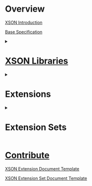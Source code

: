 # Overview
[XSON Introduction](README)

[Base Specification](XSON-Base-Specification)

<details><summary><h1><a href="XSON-Standardized-Libraries-List">XSON Libraries</a></h1></summary>

<a href="XSON-Standardized-Libraries-List#CC">C/C++</a>

<a href="XSON-Standardized-Libraries-List#C">C#</a>

<a href="XSON-Standardized-Libraries-List#Java">Java</a>

<a href="XSON-Standardized-Libraries-List#Python">Python</a>

<a href="XSON-Standardized-Libraries-List#Rust">Rust</a>


</details>


<details><summary><h1>Extensions</h1></summary>

[XLE-0: Schema Files](XLE%E2%80%900%EA%9E%89-Schema-Files)<br>
[XLE-1: Omit Key-Value Separator](XLE%E2%80%901%EA%9E%89-Omit-Key%E2%80%90Value-Separator)<br>
[XLE-2: Equals as Key-Value Separator](XLE%E2%80%902%EA%9E%89-Equals-as-Key%E2%80%90Value-Separator)<br>
[XLE-3: All Value Types in Arrays](XLE%E2%80%903%EA%9E%89-All-Value-Types-in-Arrays)</a><br>
[XLE-4: Escaped Characters](XLE%E2%80%904%EA%9E%89-Escaped-Characters)<br>
[XLE-5: Trailing Commas in Arrays](XLE%E2%80%905%EA%9E%89-Trailing-Commas-in-Arrays)<br>
[XLE-6: Trailing Commas in Lines](XLE%E2%80%906%EA%9E%89-Trailing-Commas-in-Lines)<br>
[XLE-7: Quoted Strings](XLE%E2%80%907%EA%9E%89-Quoted-Strings)<br>
[XLE-8: Root-Level Object or Array](XLE%E2%80%908%EA%9E%89-Root%E2%80%90Level-Object-or-Array)<br>
[XLE-9: Headers for Objects](XLE%E2%80%909%EA%9E%89-Headers-for-Objects)<br>

</details>


<details><summary><h1>Extension Sets</h1></summary>

[//]: # (<a href="">qol</a><br>)
[//]: # (<a href="">qol-1.1</a>)

[json](Extension-Set-`json`)

[//]: # (<a href="">yaml</a>)

[//]: # (<a href="">ini</a>)

[toml](Extension-Set-`toml`)
</details>




# [Contribute](Contribution-Guidelines)

[XSON Extension Document Template](XSON-Extension-Document-Template)

[XSON Extension Set Document Template](XSON-Extension-Set-Document-Template)
